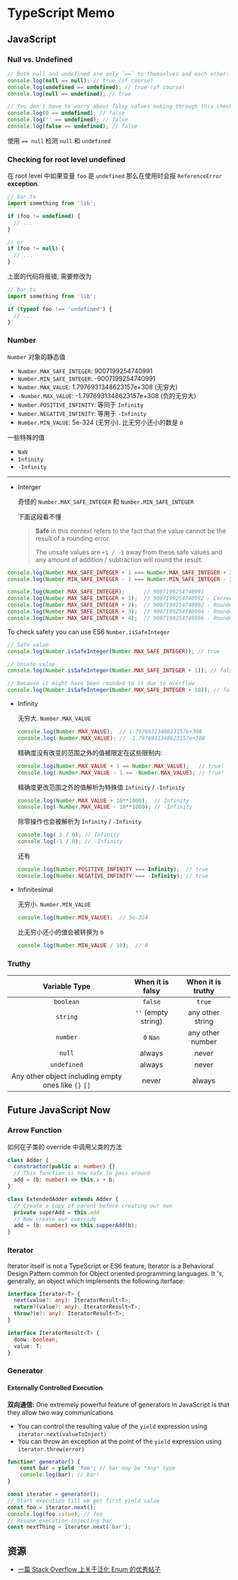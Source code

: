 # TypeScript Memo

## JavaScript

### Null vs. Undefined

```typescript
// Both null and undefined are only `==` to themselves and each other:
console.log(null == null); // true (of course)
console.log(undefined == undefined); // true (of course)
console.log(null == undefined); // true

// You don't have to worry about falsy values making through this check
console.log(0 == undefined); // false
console.log('' == undefined); // false
console.log(false == undefined); // false
```

使用 `== null` 检测 `null` 和 `undefined`

### Checking for root level undefined

在 root level 中如果变量 `foo` 是 `undefined` 那么在使用时会报 `ReferenceError` **exception**.

```typescript
// bar.ts
import something from 'lib';

if (foo != undefined) {
  // ...
}

// or
if (foo != null) {
  // ...
}
```

上面的代码将报错, 需要修改为

```typescript
// bar.ts
import something from 'lib';

if (typeof foo !== 'undefined') {
  // ...
}
```

### Number

`Number` 对象的静态值

- `Number.MAX_SAFE_INTEGER`: 9007199254740991
- `Number.MIN_SAFE_INTEGER`: -9007199254740991
- `Number.MAX_VALUE`: 1.7976931348623157e+308 (无穷大)
- `-Number.MAX_VALUE`: -1.7976931348623157e+308 (负的无穷大)
- `Number.POSITIVE_INFINITY`: 等同于 `Infinity`
- `Number.NEGATIVE_INFINITY`: 等用于 `-Infinity`
- `Number.MIN_VALUE`: 5e-324 (无穷小). 比无穷小还小的数是 `0`

一些特殊的值

- `NaN`
- `Infinity`
- `-Infinity`

---

- Interger

  奇怪的 `Number.MAX_SAFE_INTEGER` 和 `Number.MIN_SAFE_INTEGER`

  下面这段看不懂

  > **Safe** in this context refers to the fact that the value cannot be the result of a rounding error.
  >
  > The unsafe values are `+1 / -1` away from these safe values and any amount of addition / subtraction will round the result.

```typescript
console.log(Number.MAX_SAFE_INTEGER + 1 === Number.MAX_SAFE_INTEGER + 2); // true!
console.log(Number.MIN_SAFE_INTEGER - 1 === Number.MIN_SAFE_INTEGER - 2); // true!

console.log(Number.MAX_SAFE_INTEGER);      // 9007199254740991
console.log(Number.MAX_SAFE_INTEGER + 1);  // 9007199254740992 - Correct
console.log(Number.MAX_SAFE_INTEGER + 2);  // 9007199254740992 - Rounded!
console.log(Number.MAX_SAFE_INTEGER + 3);  // 9007199254740994 - Rounded - correct by luck
console.log(Number.MAX_SAFE_INTEGER + 4);  // 9007199254740996 - Rounded!
```

To check safety you can use ES6 `Number.isSafeInteger`

```typescript
// Safe value
console.log(Number.isSafeInteger(Number.MAX_SAFE_INTEGER)); // true

// Unsafe value
console.log(Number.isSafeInteger(Number.MAX_SAFE_INTEGER + 1)); // false

// Because it might have been rounded to it due to overflow
console.log(Number.isSafeInteger(Number.MAX_SAFE_INTEGER + 10)); // false
```

- Infinity

  无穷大. `Number.MAX_VALUE`

  ```typescript
  console.log(Number.MAX_VALUE);  // 1.7976931348623157e+308
  console.log(-Number.MAX_VALUE); // -1.7976931348623157e+308
  ```

  精确度没有改变的范围之外的值被限定在这些限制内:

  ```typescript
  console.log(Number.MAX_VALUE + 1 == Number.MAX_VALUE);   // true!
  console.log(-Number.MAX_VALUE - 1 == -Number.MAX_VALUE); // true!
  ```

  精确度更改范围之外的值解析为特殊值 `Infinity` / `-Infinity`

  ```typescript
  console.log(Number.MAX_VALUE + 10**1000);  // Infinity
  console.log(-Number.MAX_VALUE - 10**1000); // -Infinity
  ```

  除零操作也会被解析为 `Infinity` / `-Infinity`

  ```typescript
  console.log( 1 / 0); // Infinity
  console.log(-1 / 0); // -Infinity
  ```

  还有

  ```typescript
  console.log(Number.POSITIVE_INFINITY === Infinity);  // true
  console.log(Number.NEGATIVE_INFINITY === -Infinity); // true
  ```

- Infinitesimal

  无穷小. `Number.MIN_VALUE`

  ```typescript
  console.log(Number.MIN_VALUE);  // 5e-324
  ```

  比无穷小还小的值会被转换为 `0`

  ```typescript
  console.log(Number.MIN_VALUE / 10);  // 0
  ```


### Truthy

|                  **Variable Type**                   | **When it is falsy** | **When it is truthy** |
| :--------------------------------------------------: | :------------------: | :-------------------: |
|                      `boolean`                       |       `false`        |        `true`         |
|                       `string`                       | `''` (empty string)  |   any other string    |
|                       `number`                       |      `0` `Nan`       |   any other number    |
|                        `null`                        |        always        |         never         |
|                     `undefined`                      |        always        |         never         |
| Any other object including empty ones like `{}` `[]` |        never         |        always         |

## Future JavaScript Now

### Arrow Function

如何在子类的 override 中调用父类的方法

```typescript
class Adder {
  constractor(public a: number) {}
  // This function is now safe to pass around
  add = (b: number) => this.a + b;
}

class ExtendedAdder extends Adder {
  // Create a copy of parent before creating our own
  private superAdd = this.add
  // Now create our override
  add = (b: number) => this.supperAdd(b);
}
```

### Iterator

Iterator itself is not a TypeScript or ES6 feature, Iterator is a Behavioral Design Pattern common for Object oriented programming languages. It 's, generally, an object which implements the following iterface:

```typescript
interface Iterator<T> {
  next(value?: any): IteratorResult<T>;
  return?(value?: any): IteratorResult<T>;
  throw?(e?: any): IteratorResult<T>;
}
```

```typescript
interface IteratorResult<T> {
  donw: boolean;
  value: T;
}
```



### Generator

#### Externally Controlled Execution

**双向通信:** One extremely powerful feature of generators in JavaScript is that they allow two way communications

- You can control the resulting value of the `yield` expression using `iterator.next(valueToInject)`
- You can throw an exception at the point of the `yield` expression using `iterator.throw(error)`

```typescript
function* generator() {
    const bar = yield 'foo'; // bar may be *any* type
    console.log(bar); // bar!
}

const iterator = generator();
// Start execution till we get first yield value
const foo = iterator.next();
console.log(foo.value); // foo
// Resume execution injecting bar
const nextThing = iterator.next('bar');
```



## 资源

- [一篇 Stack Overflow 上关于泛化 Enum 的优秀帖子](https://stackoverflow.com/questions/50376977/generic-type-to-get-enum-keys-as-union-string-in-typescript)